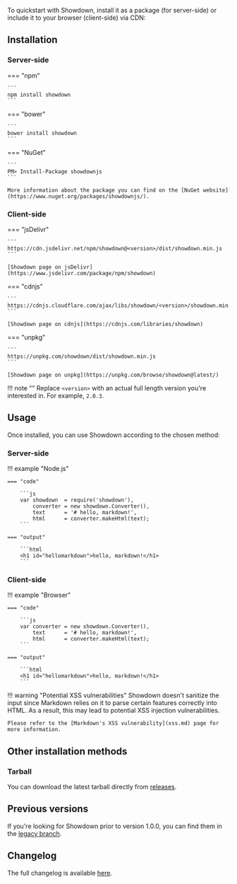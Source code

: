 To quickstart with Showdown, install it as a package (for server-side) or include it to your browser (client-side) via CDN:

## Installation

### Server-side

=== "npm"

    ```
    npm install showdown
    ```

=== "bower"

    ```
    bower install showdown
    ```

=== "NuGet"

    ```
    PM> Install-Package showdownjs
    ```

    More information about the package you can find on the [NuGet website](https://www.nuget.org/packages/showdownjs/).

### Client-side

=== "jsDelivr"

    ```
    https://cdn.jsdelivr.net/npm/showdown@<version>/dist/showdown.min.js
    ```
    
    [Showdown page on jsDelivr](https://www.jsdelivr.com/package/npm/showdown)

=== "cdnjs"

    ```
    https://cdnjs.cloudflare.com/ajax/libs/showdown/<version>/showdown.min.js
    ```

    [Showdown page on cdnjs](https://cdnjs.com/libraries/showdown)

=== "unpkg"

    ```
    https://unpkg.com/showdown/dist/showdown.min.js
    ```

    [Showdown page on unpkg](https://unpkg.com/browse/showdown@latest/)

!!! note ""
    Replace `<version>` with an actual full length version you're interested in. For example, `2.0.3`.

## Usage

Once installed, you can use Showdown according to the chosen method:

### Server-side

!!! example "Node.js"

    === "code"

        ```js
        var showdown  = require('showdown'),
            converter = new showdown.Converter(),
            text      = '# hello, markdown!',
            html      = converter.makeHtml(text);
        ```
    
    === "output"

        ```html
        <h1 id="hellomarkdown">hello, markdown!</h1>
        ```

### Client-side

!!! example "Browser"

    === "code"

        ```js
        var converter = new showdown.Converter(),
            text      = '# hello, markdown!',
            html      = converter.makeHtml(text);
        ```

    === "output"

        ```html
        <h1 id="hellomarkdown">hello, markdown!</h1>
        ```

!!! warning "Potential XSS vulnerabilities"
    Showdown doesn't sanitize the input since Markdown relies on it to parse certain features correctly into HTML. As a result, this may lead to potential XSS injection vulnerabilities.

    Please refer to the [Markdown's XSS vulnerability](xss.md) page for more information.

## Other installation methods

### Tarball

You can download the latest tarball directly from [releases][releases].

## Previous versions

If you're looking for Showdown prior to version 1.0.0, you can find them in the [legacy branch][legacy-branch].

## Changelog

The full changelog is available [here][changelog].

[legacy-branch]: https://github.com/showdownjs/showdown/tree/legacy
[releases]: https://github.com/showdownjs/showdown/releases
[changelog]: https://github.com/showdownjs/showdown/blob/master/CHANGELOG.md
